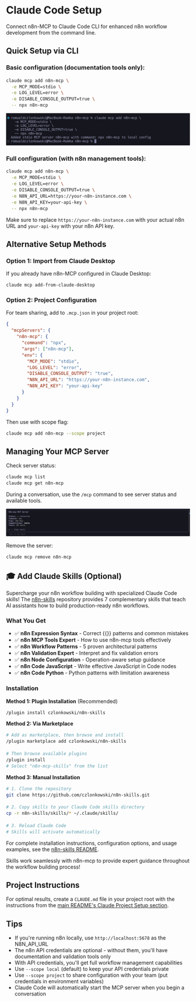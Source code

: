 # Claude Code Setup

Connect n8n-MCP to Claude Code CLI for enhanced n8n workflow development from the command line.

## Quick Setup via CLI

### Basic configuration (documentation tools only):
```bash
claude mcp add n8n-mcp \
  -e MCP_MODE=stdio \
  -e LOG_LEVEL=error \
  -e DISABLE_CONSOLE_OUTPUT=true \
  -- npx n8n-mcp
```

![Adding n8n-MCP server in Claude Code](./img/cc_command.png)

### Full configuration (with n8n management tools):
```bash
claude mcp add n8n-mcp \
  -e MCP_MODE=stdio \
  -e LOG_LEVEL=error \
  -e DISABLE_CONSOLE_OUTPUT=true \
  -e N8N_API_URL=https://your-n8n-instance.com \
  -e N8N_API_KEY=your-api-key \
  -- npx n8n-mcp
```

Make sure to replace `https://your-n8n-instance.com` with your actual n8n URL and `your-api-key` with your n8n API key.

## Alternative Setup Methods

### Option 1: Import from Claude Desktop

If you already have n8n-MCP configured in Claude Desktop:
```bash
claude mcp add-from-claude-desktop
```

### Option 2: Project Configuration

For team sharing, add to `.mcp.json` in your project root:
```json
{
  "mcpServers": {
    "n8n-mcp": {
      "command": "npx",
      "args": ["n8n-mcp"],
      "env": {
        "MCP_MODE": "stdio",
        "LOG_LEVEL": "error",
        "DISABLE_CONSOLE_OUTPUT": "true",
        "N8N_API_URL": "https://your-n8n-instance.com",
        "N8N_API_KEY": "your-api-key"
      }
    }
  }
}
```

Then use with scope flag:
```bash
claude mcp add n8n-mcp --scope project
```

## Managing Your MCP Server

Check server status:
```bash
claude mcp list
claude mcp get n8n-mcp
```

During a conversation, use the `/mcp` command to see server status and available tools.

![n8n-MCP connected and showing 39 tools available](./img/cc_connected.png)

Remove the server:
```bash
claude mcp remove n8n-mcp
```

## 🎓 Add Claude Skills (Optional)

Supercharge your n8n workflow building with specialized Claude Code skills! The [n8n-skills](https://github.com/czlonkowski/n8n-skills) repository provides 7 complementary skills that teach AI assistants how to build production-ready n8n workflows.

### What You Get

- ✅ **n8n Expression Syntax** - Correct {{}} patterns and common mistakes
- ✅ **n8n MCP Tools Expert** - How to use n8n-mcp tools effectively
- ✅ **n8n Workflow Patterns** - 5 proven architectural patterns
- ✅ **n8n Validation Expert** - Interpret and fix validation errors
- ✅ **n8n Node Configuration** - Operation-aware setup guidance
- ✅ **n8n Code JavaScript** - Write effective JavaScript in Code nodes
- ✅ **n8n Code Python** - Python patterns with limitation awareness

### Installation

**Method 1: Plugin Installation** (Recommended)
```bash
/plugin install czlonkowski/n8n-skills
```

**Method 2: Via Marketplace**
```bash
# Add as marketplace, then browse and install
/plugin marketplace add czlonkowski/n8n-skills

# Then browse available plugins
/plugin install
# Select "n8n-mcp-skills" from the list
```

**Method 3: Manual Installation**
```bash
# 1. Clone the repository
git clone https://github.com/czlonkowski/n8n-skills.git

# 2. Copy skills to your Claude Code skills directory
cp -r n8n-skills/skills/* ~/.claude/skills/

# 3. Reload Claude Code
# Skills will activate automatically
```

For complete installation instructions, configuration options, and usage examples, see the [n8n-skills README](https://github.com/czlonkowski/n8n-skills#-installation).

Skills work seamlessly with n8n-mcp to provide expert guidance throughout the workflow building process!

## Project Instructions

For optimal results, create a `CLAUDE.md` file in your project root with the instructions from the [main README's Claude Project Setup section](../README.md#-claude-project-setup).

## Tips

- If you're running n8n locally, use `http://localhost:5678` as the N8N_API_URL
- The n8n API credentials are optional - without them, you'll have documentation and validation tools only
- With API credentials, you'll get full workflow management capabilities
- Use `--scope local` (default) to keep your API credentials private
- Use `--scope project` to share configuration with your team (put credentials in environment variables)
- Claude Code will automatically start the MCP server when you begin a conversation
